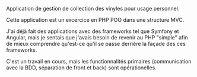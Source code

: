 Application de gestion de collection des vinyles pour usage personnel.

Cette application est un excercice en PHP POO dans une structure MVC.

J'ai déjà fait des applications avec des frameworks tel que Symfony et Angular, 
mais je sentais que j'avais besoin de revenir au PHP "simple" afin de mieux comprendre qu'est-ce qu'il se passe derrière la façade des ces frameworks.

C'est un travail en cours, mais les functionnalités primaires (communication avec la BDD, séparation de front et back) sont opérationelles.



